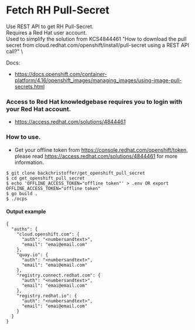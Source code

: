 # Fetch RH Pull-Secret 

Use REST API to get RH Pull-Secret. \
Requires a Red Hat user account. \
Used to simplify the solution from KCS4844461 "How to download the pull secret from cloud.redhat.com/openshift/install/pull-secret using a REST API call?" \


Docs: 
* https://docs.openshift.com/container-platform/4.16/openshift_images/managing_images/using-image-pull-secrets.html 

### Access to Red Hat knowledgebase requires you to login with your Red Hat account. 
* https://access.redhat.com/solutions/4844461



### How to use. 
* Get your offline token from https://console.redhat.com/openshift/token, please read https://access.redhat.com/solutions/4844461 for more information.
~~~
$ git clone backchristoffer/get_openshift_pull_secret
$ cd get_openshift_pull_secret
$ echo 'OFFLINE_ACCESS_TOKEN="offline token"' > .env OR export OFFLINE_ACCESS_TOKEN="offline token"
$ go build .
$ ./ocps
~~~
#### Output example
~~~
{
  "auths": {
    "cloud.openshift.com": {
      "auth": "<numbersandtext>",
      "email": "emai@email.com"
    },
    "quay.io": {
      "auth": "<numbersandtext>",
      "email": "emai@email.com"
    },
    "registry.connect.redhat.com": {
      "auth": "<numbersandtext>",
      "email": "emai@email.com"
    },
    "registry.redhat.io": {
      "auth": "<numbersandtext>",
      "email": "emai@email.com"
    }
  }
}
~~~
